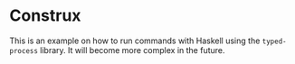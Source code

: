 Construx
========

This is an example on how to run commands with Haskell using the `typed-process` library. It will become more complex in the future.